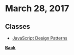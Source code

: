 # March 28, 2017

## Classes

- [JavaScript Design Patterns](https://br.udacity.com/course/javascript-design-patterns--ud989/)

[__Back__](../README.md#mar)
